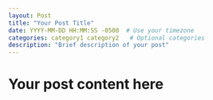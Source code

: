 ```yaml
---
layout: Post
title: "Your Post Title"
date: YYYY-MM-DD HH:MM:SS -0500  # Use your timezone
categories: category1 category2   # Optional categories
description: "Brief description of your post"
---
```


# Your post content here